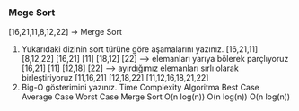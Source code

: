 
### Mege Sort

[16,21,11,8,12,22] -> Merge Sort

1. Yukarıdaki dizinin sort türüne göre aşamalarını yazınız.
    [16,21,11]  [8,12,22] 
    [16,21] [11]  [18,12] [22]  --> elemanları yarıya bölerek parçlıyoruz
    [16,21] [11]  [12,18] [22]  --> ayırdığımız elemanları sırlı olarak birleştiriyoruz
    [11,16,21]  [12,18,22]
    [11,12,16,18,21,22]
2. Big-O gösterimini yazınız.
    Time Complexity
    Algoritma	  Best Case	  Average Case	Worst Case
    Merge Sort	  O(n log(n)) O(n log(n))	O(n log(n))
